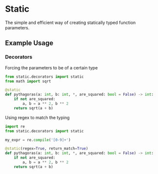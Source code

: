 # Static
The simple and efficient way of creating statically typed function parameters.


## Example Usage

### Decorators

Forcing the parameters to be of a certain type
```py
from static.decorators import static
from math import sqrt

@static
def pythagoras(a: int, b: int, *, are_squared: bool = False) -> int:
    if not are_squared:
        a, b = a ** 2, b ** 2
    return sqrt(a + b)
```

Using regex to match the typing
```py
import re
from static.decorators import static

my_expr = re.compile('[0-9]+')

@static(regex=True, return_match=True)
def pythagoras(a: int, b: int, *, are_squared: bool = False) -> int:
    if not are_squared:
        a, b = a ** 2, b ** 2
    return sqrt(a + b)
```
